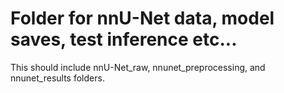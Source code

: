 # Folder for nnU-Net data, model saves, test inference etc...

This should include nnU-Net_raw, nnunet_preprocessing, and nnunet_results 
folders.
